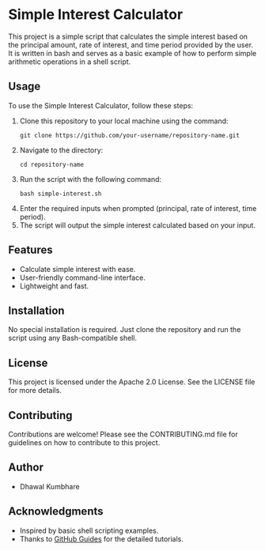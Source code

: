 # Simple Interest Calculator

This project is a simple script that calculates the simple interest based on the principal amount, rate of interest, and time period provided by the user. It is written in bash and serves as a basic example of how to perform simple arithmetic operations in a shell script.

## Usage

To use the Simple Interest Calculator, follow these steps:

1. Clone this repository to your local machine using the command:
    ```
    git clone https://github.com/your-username/repository-name.git
    ```
2. Navigate to the directory:
    ```
    cd repository-name
    ```
3. Run the script with the following command:
    ```
    bash simple-interest.sh
    ```
4. Enter the required inputs when prompted (principal, rate of interest, time period).
5. The script will output the simple interest calculated based on your input.

## Features

- Calculate simple interest with ease.
- User-friendly command-line interface.
- Lightweight and fast.

## Installation

No special installation is required. Just clone the repository and run the script using any Bash-compatible shell.

## License

This project is licensed under the Apache 2.0 License. See the LICENSE file for more details.

## Contributing

Contributions are welcome! Please see the CONTRIBUTING.md file for guidelines on how to contribute to this project.

## Author

- Dhawal Kumbhare

## Acknowledgments

- Inspired by basic shell scripting examples.
- Thanks to [GitHub Guides](https://guides.github.com/) for the detailed tutorials.
